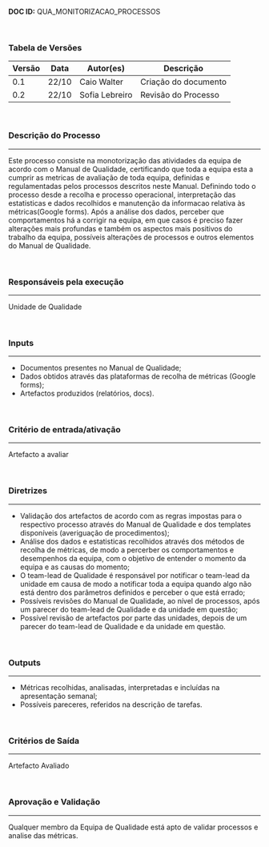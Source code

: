 **DOC ID:** QUA_MONITORIZACAO_PROCESSOS

<br>

### **Tabela de Versões**

| Versão | Data | Autor(es) | Descrição
|---|---|---|---
| 0.1 | 22/10 | Caio Walter | Criação do documento
| 0.2 | 22/10 | Sofia Lebreiro | Revisão do Processo

</br>

### **Descrição do Processo**

---

Este processo consiste na monotorização das atividades da equipa de acordo com o Manual de Qualidade, certificando que toda a equipa esta a cumprir as metricas de avaliação de toda equipa, definidas e regulamentadas pelos processos descritos neste Manual. Definindo todo o processo desde a recolha e processo operacional, interpretação das estatisticas e dados recolhidos e manutenção da informacao relativa às métricas(Google forms). Após a análise dos dados, perceber que comportamentos há a corrigir na equipa, em que casos é preciso fazer alterações mais profundas e também os aspectos mais positivos do trabalho da equipa, possíveis alterações de processos e outros elementos do Manual de Qualidade.

</br>

### **Responsáveis pela execução**

---

Unidade de Qualidade

</br>


### **Inputs**

---
- Documentos presentes no Manual de Qualidade;
- Dados obtidos através das plataformas de recolha de métricas (Google forms);
- Artefactos produzidos (relatórios, docs).

</br>

### **Critério de entrada/ativação**

---

Artefacto a avaliar

</br>


### **Diretrizes**

---
- Validação dos artefactos de acordo com as regras impostas para o respectivo processo através do Manual de Qualidade e dos
templates disponíveis (averiguação de procedimentos);
- Análise dos dados e estatisticas recolhidos através dos métodos de recolha de métricas, de modo a percerber os comportamentos e desempenhos da equipa, com o objetivo de entender o momento da equipa e as causas do momento;
- O team-lead de Qualidade é responsável por notificar o team-lead da unidade em causa de modo a notificar toda a equipa quando algo não está dentro dos parâmetros definidos e perceber o que está errado;
- Possíveis revisões do Manual de Qualidade, ao nível de processos, após um parecer do team-lead de Qualidade e da unidade em questão;
- Possível revisão de artefactos por parte das unidades, depois de um parecer do team-lead de Qualidade e da unidade em questão.

</br>

### **Outputs**

---

- Métricas recolhidas, analisadas, interpretadas e incluídas na apresentação semanal;
- Possíveis pareceres, referidos na descrição de tarefas.

</br>

### **Critérios de Saída**

---

Artefacto Avaliado

</br>

### **Aprovação e Validação**

---

Qualquer membro da Equipa de Qualidade está apto de validar processos e analise das métricas. 
